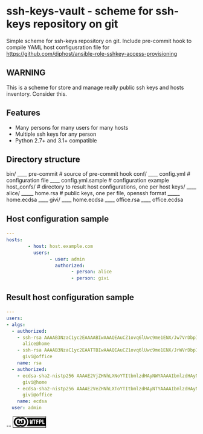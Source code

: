ssh-keys-vault - scheme for ssh-keys repository on git
======================================================

Simple scheme for ssh-keys repository on git. Include pre-commit hook to compile YAML host configusration file for https://github.com/diphost/ansible-role-sshkey-access-provisioning


WARNING
-------

This is a scheme for store and manage really public ssh keys and hosts inventory. Consider this.

Features
--------

* Many persons for many users for many hosts
* Multiple ssh keys for any person
* Python 2.7+ and 3.1+ compatible

Directory structure
-------------------

bin/
\____ pre-commit        # source of pre-commit hook
conf/
\____ config.yml        # configuration file
\____ config.yml.sample # configuration example
host_confs/             # directory to result host configurations, one per host
keys/
\____ alice/
      \_____ home.rsa   # public keys, one per file, openssh format
      \_____ home.ecdsa
\____ givi/
      \____ home.ecdsa
      \____ office.rsa
      \____ office.ecdsa

Host configuration sample
-------------------------

```yml
---
hosts:
        - host: host.example.com
          users:
                - user: admin
                  authorized:
                        - person: alice
                        - person: givi
```

Result host configuration sample
--------------------------------

```yml
---
users:
- algs:
  - authorized:
    - ssh-rsa AAAAB3NzaC1yc2EAAAABIwAAAQEAuCZ1ovq6lUwc9me1ENX/Jw7VrDbpIJt8h0c7K25puFLPI9d45HyQNbHYaxy4Arl3yft5JjnOqm8ERDs9Gy0H8RGBBX1/+EhnM/SFyJ7J9+qF0EAgGGF7ID6XDXyXQxilYn6R7mDz02ZCuQtLFY9VGF5lfWKWR10soId+FdIW9prEVHHWSHZnXuc90z0PFarFD4m9vbgK534X/oEDuc2tIkUvOeZomcJaJ/3oVMP4IFpqbTBnf1BuCc1QvywPcjzOCxqkon05Vf5Xi5gfPFJRTkO+CyfqkcACevTuqNWix6623Nte605pNMXmeEoiUcBbI4n5HjUz2x11yGZq2hy6zp==
      alice@home
    - ssh-rsa AAAAB3NzaC1yc2EAATTBIwAAAQEAuCZ1ovq6lUwc9me1ENX/JrWVrDbpIJX8h0c7K25puFLPI9d45HyQNbHYaxy4Arl3yft5JjnOqm8ERDs9Gy0H8RGBBX1/+EhnM/SFyJ7J9+qF0EAgGGF7ID6XDXyXQxilYn6R7mDz02ZCuQtLFY9VGF5lfWKWR10soId+FdIW9prEVHHWSHZnXuc90z0PFarFD4m9vbgK534X/oEDuc2tIkUvOeZomcJaJ/3oVMP4IFpqbTBnf1BuCc1QvywPcjzOCxqkon05Vf5Xi5gfPFJRTkO+CyfqkcACevTuqNWix6623Nte605pNMXmeEoiUcBbI4n5HjUz2x11yGZq2hytEQ==
      givi@office
    name: rsa
  - authorized:
    - ecdsa-sha2-nistp256 AAAAE2VjZHNhLXNoYTItbmlzdHAyNWYAAAAIbmlzdHAyNTYAAABBBGbzAPb3aMuBLxMFjEacJeMGan+b4zA3cv4JHyUCyM3nsRmWIcK7zMeN1nbtIk4ywkzs/6/Ya1aqjB47SUwItPY=
      givi@home
    - ecdsa-sha2-nistp256 AAAAE2VeZHNhLXToYTItbmlzdHAyNTYAAAAIbmlzdHAyNTYAAABBBImELZAlFb5wrVFFFWPs/3Yz4kNT1Gs2Y5JW6gVTmC4fGX2WCYEYWcKL4mBNfzWkgfADsYaWTQieYhqOmu675EW=
      givi@office
    name: ecdsa
  user: admin
```


--
[![LICENSE WTFPL](wtfpl-badge-1.png)](LICENSE)


